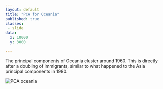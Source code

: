 ```yaml
---
layout: default
title: "PCA for Oceania"
published: true
classes:
 - slide
data:
  x: 10000
  y: 3000

---
```


The principal components of Oceania cluster around 1960. This is directly after a doubling of immigrants, similar to what happened to the Asia principal components in 1980.

![PCA oceania](https://ulyssesinvictus.github.io/cs109-project/assets/PCA/pca_oceania.png)
